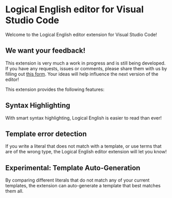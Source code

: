 # Logical English editor for Visual Studio Code
Welcome to the Logical English editor extension for Visual Studio Code! 

## We want your feedback!
This extension is very much a work in progress and is still being developed. If you have any requests, issues or comments, please share them with us by filling out [this form](https://forms.gle/K3HMpJ2nVuKPp5tG8). Your ideas will help influence the next version of the editor!

This extension provides the following features:

## Syntax Highlighting
With smart syntax highlighting, Logical English is easier to read than ever!

## Template error detection
If you write a literal that does not match with a template, or use terms that are of the wrong type, the Logical English editor extension will let you know!

## Experimental: Template Auto-Generation
By comparing different literals that do not match any of your current templates, the extension can auto-generate a template that best matches them all.